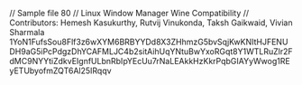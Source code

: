 // Sample file 80
// Linux Window Manager Wine Compatibility
// Contributors: Hemesh Kasukurthy, Rutvij Vinukonda, Taksh Gaikwaid, Vivian Sharmala
1YoN1FufsSou8Flf3z6wXYM6BRBYYDd8X3ZHhmzG5bvSqjKwKNItHJFENUDH9aG5iPcPdgzDhYCAFMLJC4b2sitAihUqYNtuBwYxoRGqt8Y1WTLRuZlr2FdMC9NYYtiZdkvEIgnfULbnRbIpYEcUu7rNaLEAkkHzKkrPqbGIAYyWwog1REyETUbyofmZQT6Al25IRqqv
